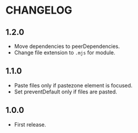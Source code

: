 # CHANGELOG

## 1.2.0

* Move dependencies to peerDependencies.
* Change file extension to `.mjs` for module.

## 1.1.0

* Paste files only if pastezone element is focused.
* Set preventDefault only if files are pasted.

## 1.0.0

* First release.
